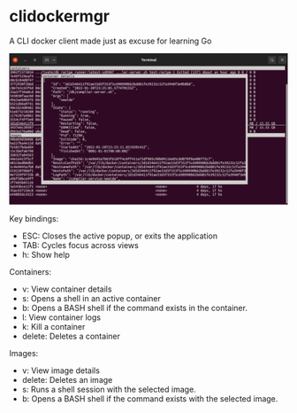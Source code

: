 # clidockermgr
A CLI docker client made just as excuse for learning Go

![screenshot](screenshot.png)

Key bindings:

- ESC: Closes the active popup, or exits the application
- TAB: Cycles focus across views
- h: Show help

Containers:

- v: View container details
- s: Opens a shell in an active container
- b: Opens a BASH shell if the command exists in the container.
- l: View container logs
- k: Kill a container
- delete: Deletes a container

Images:

- v: View image details
- delete: Deletes an image
- s: Runs a shell session with the selected image.
- b: Opens a BASH shell if the command exists with the selected image.
